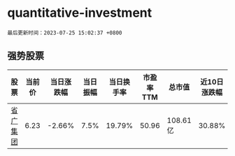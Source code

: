 # quantitative-investment

`最后更新时间：2023-07-25 15:02:37 +0800`

## 强势股票

|股票|当前价|当日涨跌幅|当日振幅|当日换手率|市盈率TTM|总市值|近10日涨跌幅|
|----|----|----|----|----|----|----|----|
|[省广集团](https://xueqiu.com/S/SZ002400)|6.23|-2.66%|7.5%|19.79%|50.96|108.61亿|30.88%|

